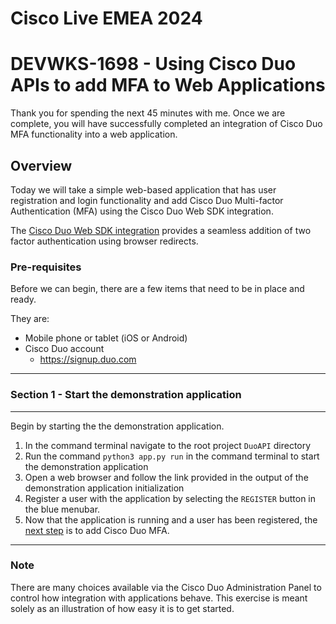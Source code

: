 # Cisco Live EMEA 2024
# DEVWKS-1698 - Using Cisco Duo APIs to add MFA to Web Applications

Thank you for spending the next 45 minutes with me. Once we are complete, 
you will have successfully completed an integration of Cisco Duo  MFA 
functionality into a web application.

## Overview

Today we will take a simple web-based application that has user registration
and login functionality and add Cisco Duo Multi-factor Authentication (MFA) using
the Cisco Duo Web SDK integration.

The [Cisco Duo Web SDK integration](https://duo.com/docs/duoweb) provides a seamless addition of two factor
authentication
using browser redirects.

### Pre-requisites

Before we can begin, there are a few items that need to be in place and ready.

They are:

- Mobile phone or tablet (iOS or Android)
- Cisco Duo account
  - https://signup.duo.com

----

### Section 1 - Start the demonstration application

----
Begin by starting the the demonstration application.

1. In the command terminal navigate to the root project `DuoAPI` directory
2. Run the command `python3 app.py run` in the command terminal to start the demonstration application
3. Open a web browser and follow the link provided in the output of the demonstration application initialization
4. Register a user with the application by selecting the `REGISTER` button in the blue menubar.
5. Now that the application is running and a user has been registered,
   the [next step](Tutorial_Instructions/01-Create_Web_SDK_Integration.md) is to add Cisco Duo MFA.

----

### Note

There are many choices available via the Cisco Duo Administration Panel to control
how integration with applications behave. This exercise is meant solely as an
illustration of how easy it is to get started.